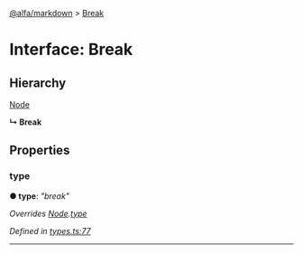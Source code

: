 [@alfa/markdown](../README.md) > [Break](../interfaces/break.md)

# Interface: Break

## Hierarchy

[Node](node.md)

**↳ Break**

## Properties

<a id="type"></a>

### type

**● type**: _"break"_

_Overrides [Node](node.md).[type](node.md#type)_

_Defined in [types.ts:77](https://github.com/Siteimprove/alfa/blob/master/packages/markdown/src/types.ts#L77)_

---
